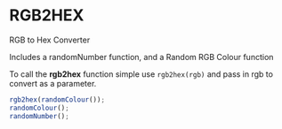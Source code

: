 # RGB2HEX
RGB to Hex Converter

Includes a randomNumber function, and a Random RGB Colour function

To call the **rgb2hex** function simple use ``` rgb2hex(rgb) ``` and pass in rgb to convert as a parameter.

``` Javascript
rgb2hex(randomColour());
randomColour();
randomNumber();
```
